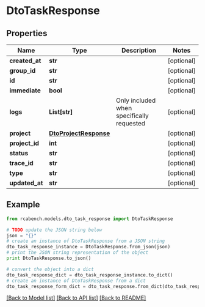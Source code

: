 # DtoTaskResponse


## Properties

Name | Type | Description | Notes
------------ | ------------- | ------------- | -------------
**created_at** | **str** |  | [optional] 
**group_id** | **str** |  | [optional] 
**id** | **str** |  | [optional] 
**immediate** | **bool** |  | [optional] 
**logs** | **List[str]** | Only included when specifically requested | [optional] 
**project** | [**DtoProjectResponse**](DtoProjectResponse.md) |  | [optional] 
**project_id** | **int** |  | [optional] 
**status** | **str** |  | [optional] 
**trace_id** | **str** |  | [optional] 
**type** | **str** |  | [optional] 
**updated_at** | **str** |  | [optional] 

## Example

```python
from rcabench.models.dto_task_response import DtoTaskResponse

# TODO update the JSON string below
json = "{}"
# create an instance of DtoTaskResponse from a JSON string
dto_task_response_instance = DtoTaskResponse.from_json(json)
# print the JSON string representation of the object
print DtoTaskResponse.to_json()

# convert the object into a dict
dto_task_response_dict = dto_task_response_instance.to_dict()
# create an instance of DtoTaskResponse from a dict
dto_task_response_form_dict = dto_task_response.from_dict(dto_task_response_dict)
```
[[Back to Model list]](../README.md#documentation-for-models) [[Back to API list]](../README.md#documentation-for-api-endpoints) [[Back to README]](../README.md)


